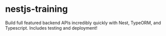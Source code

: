 # nestjs-training
Build full featured backend APIs incredibly quickly with Nest, TypeORM, and Typescript. Includes testing and deployment!
